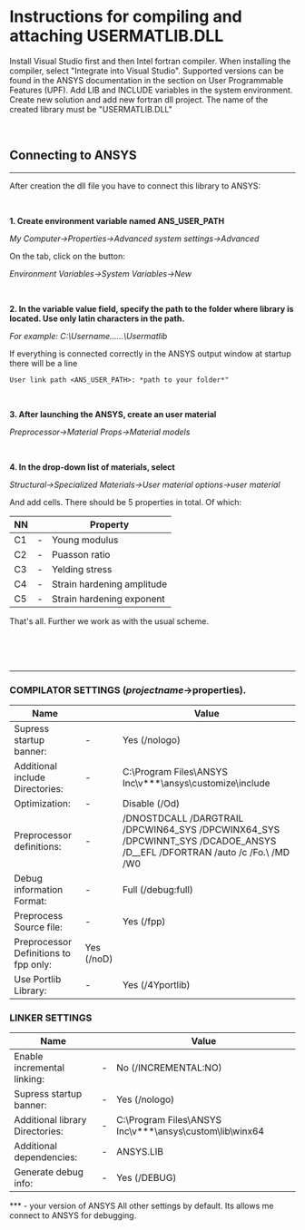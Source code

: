 
# Instructions for compiling and attaching USERMATLIB.DLL 

Install Visual Studio first and then Intel fortran compiler. When installing the compiler, select "Integrate into Visual Studio". Supported versions can be found in the ANSYS documentation in the section on User Programmable Features (UPF). Add LIB and INCLUDE variables in the system environment. Create new solution and add new fortran dll project. The name of the created library must be "USERMATLIB.DLL"



<br>

## Connecting to ANSYS

---

After creation the dll file you have to connect this library to ANSYS:

<br>

**1. Create environment variable named ANS_USER_PATH**

*My Computer->Properties->Advanced system settings->Advanced*  

On the tab, click on the button:

*Environment Variables->System Variables->New*

<br>

**2. In the variable value field, specify the path to the folder where library is located. Use only latin characters in the path.**

*For example: C:\Username\......\Usermatlib*
   
If everything is connected correctly in the ANSYS output window at startup there will be a line 

```
User link path <ANS_USER_PATH>: *path to your folder*" 
```
<br>

**3. After launching the ANSYS, create an user material**

*Preprocessor->Material Props->Material models*

<br>

**4. In the drop-down list of materials, select**

*Structural->Specialized Materials->User material options->user material*


And add cells. There should be 5 properties in total. Of which:

|NN|  | Property |
| ----------- | ----------- | ----------- |
|C1| - |Young modulus  |
|C2| - |Puasson ratio  |
|C3| - |Yelding stress  | 
|C4|-  |Strain hardening amplitude |  
|C5| - |Strain hardening exponent  |

That's all. Further we work as with the usual scheme.

<br>
<br>
<br>

---

### COMPILATOR SETTINGS (*projectname*->properties). 

| Name     |   | Value |
| ----------- | ----------- |----------- |
|Supress startup banner:| 	 - |	            Yes (/nologo) | 
|Additional include Directories:|  - |	        C:\Program Files\ANSYS Inc\v***\ansys\customize\include | 
|Optimization:| 			 - |	            Disable (/Od) |
|Preprocessor definitions:| 	 - |	        /DNOSTDCALL /DARGTRAIL /DPCWIN64_SYS /DPCWINX64_SYS /DPCWINNT_SYS /DCADOE_ANSYS /D__EFL /DFORTRAN /auto /c /Fo.\ /MD /W0  |
|Debug information Format:|		 - |            Full (/debug:full)  |
|Preprocess Source file:|		 - |            Yes (/fpp)  |
|Preprocessor Definitions to fpp only:| 	Yes (/noD)  |
|Use Portlib Library:| 		 - |	            Yes (/4Yportlib)  |

### LINKER SETTINGS  
| Name    |  |    Value |
| ----------- | ----------- |----------- |
|Enable incremental linking:| - |		No (/INCREMENTAL:NO)  |
|Supress startup banner:|  - |		    Yes (/nologo) | 
|Additional library Directories:|  - |	C:\Program Files\ANSYS Inc\v***\ansys\custom\lib\winx64|  
|Additional dependencies:| 	 - |	    ANSYS.LIB  |
|Generate debug info: |	 - |		    Yes (/DEBUG)  |

*** - your version of ANSYS
All other settings by default. Its allows me connect to ANSYS for debugging.
